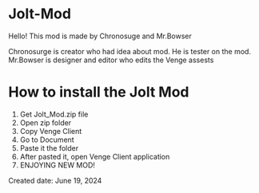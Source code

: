 # Jolt-Mod

Hello! This mod is made by Chronosuge and Mr.Bowser

Chronosurge is creator who had idea about mod. He is tester on the mod.
Mr.Bowser is designer and editor who edits the Venge assests

# How to install the Jolt Mod

1. Get Jolt_Mod.zip file
2. Open zip folder
3. Copy Venge Client
4. Go to Document
5. Paste it the folder
6. After pasted it, open Venge Client application
7. ENJOYING NEW MOD!

Created date: June 19, 2024
